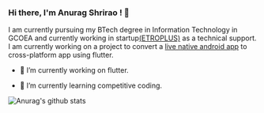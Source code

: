 ### Hi there, I'm Anurag Shrirao ! 👋



I am currently pursuing my BTech degree in Information Technology in GCOEA and currently working in startup[(ETROPLUS)](http://www.etroplus.com/) as a technical support.
I am currently working on a project to convert a [live native android app](https://play.google.com/store/apps/details?id=com.rb.etro) to cross-platform app using flutter.



- 🔭 I’m currently working on flutter.


- 🌱 I’m currently learning competitive coding.
 



![Anurag's github stats](https://github-readme-stats.vercel.app/api?username=AnuragShrirao&show_icons=true&theme=midnight-purple)


<!--

- 🌱 I’m currently learning Flutter.
- 🔭 I’m currently working on App Development.
- 👯 I’m looking to collaborate on ...
- 🤔 I’m looking for help with ...
- 💬 Ask me about ...
- 📫 How to reach me: ...
- 😄 Pronouns: ...
- ⚡ Fun fact: ...
-->
